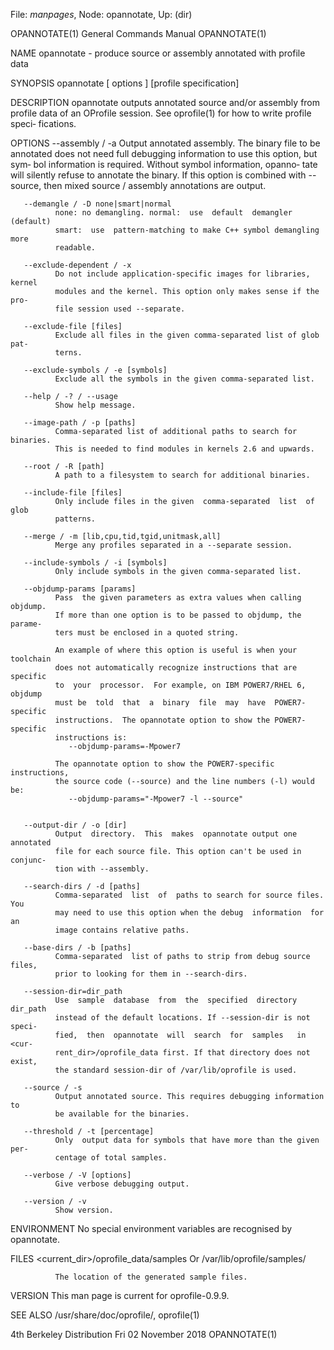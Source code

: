 File: *manpages*,  Node: opannotate,  Up: (dir)

OPANNOTATE(1)               General Commands Manual              OPANNOTATE(1)



NAME
       opannotate - produce source or assembly annotated with profile data

SYNOPSIS
       opannotate [ options ] [profile specification]

DESCRIPTION
       opannotate  outputs  annotated source and/or assembly from profile data
       of an OProfile session. See oprofile(1) for how to write profile speci‐
       fications.


OPTIONS
       --assembly / -a
              Output  annotated assembly. The binary file to be annotated does
              not need full debugging information to use this option, but sym‐
              bol information is required. Without symbol information, opanno‐
              tate will silently refuse  to  annotate  the  binary.   If  this
              option  is  combined with --source, then mixed source / assembly
              annotations are output.

       --demangle / -D none|smart|normal
              none: no demangling. normal:  use  default  demangler  (default)
              smart:  use  pattern-matching to make C++ symbol demangling more
              readable.

       --exclude-dependent / -x
              Do not include application-specific images for libraries, kernel
              modules and the kernel. This option only makes sense if the pro‐
              file session used --separate.

       --exclude-file [files]
              Exclude all files in the given comma-separated list of glob pat‐
              terns.

       --exclude-symbols / -e [symbols]
              Exclude all the symbols in the given comma-separated list.

       --help / -? / --usage
              Show help message.

       --image-path / -p [paths]
              Comma-separated list of additional paths to search for binaries.
              This is needed to find modules in kernels 2.6 and upwards.

       --root / -R [path]
              A path to a filesystem to search for additional binaries.

       --include-file [files]
              Only include files in the given  comma-separated  list  of  glob
              patterns.

       --merge / -m [lib,cpu,tid,tgid,unitmask,all]
              Merge any profiles separated in a --separate session.

       --include-symbols / -i [symbols]
              Only include symbols in the given comma-separated list.

       --objdump-params [params]
              Pass  the given parameters as extra values when calling objdump.
              If more than one option is to be passed to objdump, the  parame‐
              ters must be enclosed in a quoted string.

              An example of where this option is useful is when your toolchain
              does not automatically recognize instructions that are  specific
              to  your  processor.  For example, on IBM POWER7/RHEL 6, objdump
              must be  told  that  a  binary  file  may  have  POWER7-specific
              instructions.  The opannotate option to show the POWER7-specific
              instructions is:
                 --objdump-params=-Mpower7

              The opannotate option to show the POWER7-specific  instructions,
              the source code (--source) and the line numbers (-l) would be:
                 --objdump-params="-Mpower7 -l --source"


       --output-dir / -o [dir]
              Output  directory.  This  makes  opannotate output one annotated
              file for each source file. This option can't be used in conjunc‐
              tion with --assembly.

       --search-dirs / -d [paths]
              Comma-separated  list  of  paths to search for source files. You
              may need to use this option when the debug  information  for  an
              image contains relative paths.

       --base-dirs / -b [paths]
              Comma-separated  list of paths to strip from debug source files,
              prior to looking for them in --search-dirs.

       --session-dir=dir_path
              Use  sample  database  from  the  specified  directory  dir_path
              instead of the default locations. If --session-dir is not speci‐
              fied,  then  opannotate  will  search  for  samples   in   <cur‐
              rent_dir>/oprofile_data first. If that directory does not exist,
              the standard session-dir of /var/lib/oprofile is used.

       --source / -s
              Output annotated source. This requires debugging information  to
              be available for the binaries.

       --threshold / -t [percentage]
              Only  output data for symbols that have more than the given per‐
              centage of total samples.

       --verbose / -V [options]
              Give verbose debugging output.

       --version / -v
              Show version.


ENVIRONMENT
       No special environment variables are recognised by opannotate.


FILES
       <current_dir>/oprofile_data/samples
              Or
       /var/lib/oprofile/samples/

              The location of the generated sample files.


VERSION
       This man page is current for oprofile-0.9.9.


SEE ALSO
       /usr/share/doc/oprofile/, oprofile(1)



4th Berkeley Distribution    Fri 02 November 2018                OPANNOTATE(1)
